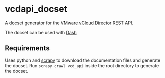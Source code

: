 vcdapi_docset
=============

A docset generator for the [VMware vCloud Director](http://www.vmware.com/products/vcloud-director) REST API.

The docset can be used with [Dash](http://kapeli.com/dash)


## Requirements
Uses python and [scrapy](http://scrapy.org) to download the documentation files and generate the docset.
Run `scrapy crawl vcd_api` inside the root directory to generate the docset.
